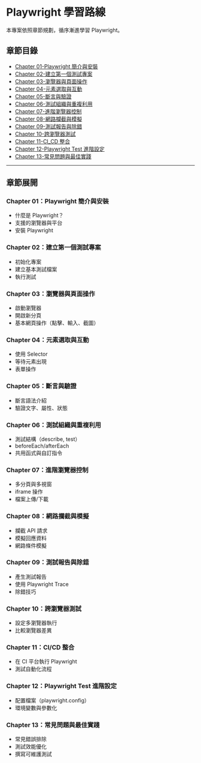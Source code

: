 

# Playwright 學習路線

本專案依照章節規劃，循序漸進學習 Playwright。

## 章節目錄

- [Chapter 01-Playwright 簡介與安裝](./Chapter%2001-Playwright%20%E7%B0%A1%E4%BB%8B%E8%88%87%E5%AE%89%E8%A3%9D/)
- [Chapter 02-建立第一個測試專案](./Chapter%2002-%E5%BB%BA%E7%AB%8B%E7%AC%AC%E4%B8%80%E5%80%8B%E6%B8%AC%E8%A9%A6%E5%B0%88%E6%A1%88/)
- [Chapter 03-瀏覽器與頁面操作](./Chapter%2003-%E7%80%8F%E8%A6%BD%E5%99%A8%E8%88%87%E9%A0%81%E9%9D%A2%E6%93%8D%E4%BD%9C/)
- [Chapter 04-元素選取與互動](./Chapter%2004-%E5%85%83%E7%B4%A0%E9%81%B8%E5%8F%96%E8%88%87%E4%BA%92%E5%8B%95/)
- [Chapter 05-斷言與驗證](./Chapter%2005-%E6%96%B7%E8%A8%80%E8%88%87%E9%A9%97%E8%AD%89/)
- [Chapter 06-測試組織與重複利用](./Chapter%2006-%E6%B8%AC%E8%A9%A6%E7%B5%84%E7%B9%94%E8%88%87%E9%87%8D%E8%90%BD%E5%88%A9%E7%94%A8/)
- [Chapter 07-進階瀏覽器控制](./Chapter%2007-%E9%80%B2%E9%9A%8E%E7%80%8F%E8%A6%BD%E5%99%A8%E6%8E%A7%E5%88%B6/)
- [Chapter 08-網路攔截與模擬](./Chapter%2008-%E7%B6%B2%E8%B7%AF%E6%94%82%E6%88%AA%E8%88%87%E6%A8%A1%E6%93%AC/)
- [Chapter 09-測試報告與除錯](./Chapter%2009-%E6%B8%AC%E8%A9%A6%E5%A0%B1%E5%91%8A%E8%88%87%E9%99%A4%E9%8C%AF/)
- [Chapter 10-跨瀏覽器測試](./Chapter%2010-%E8%B7%A8%E7%80%8F%E8%A6%BD%E5%99%A8%E6%B8%AC%E8%A9%A6/)
- [Chapter 11-CI_CD 整合](./Chapter%2011-CI_CD%20%E6%95%B4%E5%90%88/)
- [Chapter 12-Playwright Test 進階設定](./Chapter%2012-Playwright%20Test%20%E9%80%B2%E9%9A%8E%E8%A8%AD%E5%AE%9A/)
- [Chapter 13-常見問題與最佳實踐](./Chapter%2013-%E5%B8%B8%E8%A6%8B%E5%95%8F%E9%A1%8C%E8%88%87%E6%9C%80%E4%BD%B3%E5%AF%A6%E8%B8%90/)

---

## 章節展開

### Chapter 01：Playwright 簡介與安裝
- 什麼是 Playwright？
- 支援的瀏覽器與平台
- 安裝 Playwright

### Chapter 02：建立第一個測試專案
- 初始化專案
- 建立基本測試檔案
- 執行測試

### Chapter 03：瀏覽器與頁面操作
- 啟動瀏覽器
- 開啟新分頁
- 基本網頁操作（點擊、輸入、截圖）

### Chapter 04：元素選取與互動
- 使用 Selector
- 等待元素出現
- 表單操作

### Chapter 05：斷言與驗證
- 斷言語法介紹
- 驗證文字、屬性、狀態

### Chapter 06：測試組織與重複利用
- 測試結構（describe, test）
- beforeEach/afterEach
- 共用函式與自訂指令

### Chapter 07：進階瀏覽器控制
- 多分頁與多視窗
- iframe 操作
- 檔案上傳/下載

### Chapter 08：網路攔截與模擬
- 攔截 API 請求
- 模擬回應資料
- 網路條件模擬

### Chapter 09：測試報告與除錯
- 產生測試報告
- 使用 Playwright Trace
- 除錯技巧

### Chapter 10：跨瀏覽器測試
- 設定多瀏覽器執行
- 比較瀏覽器差異

### Chapter 11：CI/CD 整合
- 在 CI 平台執行 Playwright
- 測試自動化流程

### Chapter 12：Playwright Test 進階設定
- 配置檔案（playwright.config）
- 環境變數與參數化

### Chapter 13：常見問題與最佳實踐
- 常見錯誤排除
- 測試效能優化
- 撰寫可維護測試
